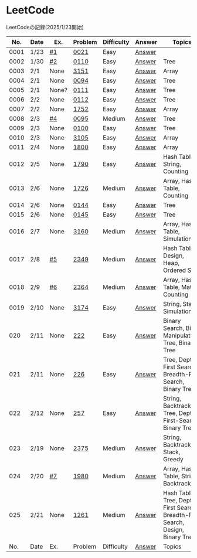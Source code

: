 # LeetCode
LeetCodeの記録(2025/1/23開始)


| No. | Date | Ex. | Problem | Difficulty | Answer | Topics |
| --- | ---- | --- | ------- | ------ | ------ | ------ |
| 0001 | 1/23 | [#1](https://github.com/Riochin/LeetCode/issues/1) | [0021](https://leetcode.com/problems/merge-two-sorted-lists/description/) | Easy | [Answer](https://github.com/Riochin/LeetCode/blob/main/0021/ListNode.java) |   |
| 0002 | 1/30 | [#2](https://github.com/Riochin/LeetCode/issues/2) | [0110](https://leetcode.com/problems/balanced-binary-tree/) | Easy | [Answer](https://github.com/Riochin/LeetCode/blob/main/0110/TreeNode.java) | Tree |
| 0003 | 2/1 | None | [3151](https://leetcode.com/problems/special-array-i/description/) | Easy | [Answer](https://github.com/Riochin/LeetCode/blob/main/3151/3151.special-array-i.java) | Array |
| 0004 | 2/1 | None | [0094](https://leetcode.com/problems/binary-tree-inorder-traversal/description/) | Easy | [Answer](https://github.com/Riochin/LeetCode/blob/main/0021/ListNode.java) | Tree |
| 0005 | 2/1 | None? | [0111](https://leetcode.com/problems/minimum-depth-of-binary-tree/description/) | Easy | [Answer](https://github.com/Riochin/LeetCode/blob/main/0111/TreeNode.java) | Tree |
| 0006 | 2/2 | None | [0112](https://leetcode.com/problems/path-sum/) | Easy | [Answer](https://github.com/Riochin/LeetCode/tree/main/0112) | Tree |
| 0007 | 2/2 | None | [1752](https://leetcode.com/problems/check-if-array-is-sorted-and-rotated/description/) | Easy | [Answer](https://github.com/Riochin/LeetCode/tree/main/1752) | Array |
| 0008 | 2/3 | [#4](https://github.com/Riochin/LeetCode/issues/4) | [0095](https://leetcode.com/problems/unique-binary-search-trees-ii/description/) | Medium | [Answer](https://github.com/Riochin/LeetCode/blob/main/0095/TreeNode.java) | Tree |
| 0009 | 2/3 | None | [0100](https://leetcode.com/problems/same-tree/description/) | Easy | [Answer](https://github.com/Riochin/LeetCode/blob/main/0100/TreeNode.java) | Tree |
| 0010 | 2/3 | None | [3105](https://leetcode.com/problems/longest-strictly-increasing-or-strictly-decreasing-subarray/description/) | Easy | [Answer](https://github.com/Riochin/LeetCode/blob/main/3105/3105.longest-strictly-increasing-or-strictly-decreasing-subarray.java) | Array |
| 0011 | 2/4 | None | [1800](https://leetcode.com/problems/maximum-ascending-subarray-sum/description/) | Easy | [Answer](https://github.com/Riochin/LeetCode/blob/main/1800/1800.maximum-ascending-subarray-sum.java) | Array |
| 0012 | 2/5 | None | [1790](https://leetcode.com/problems/check-if-one-string-swap-can-make-strings-equal/description/) | Easy | [Answer](https://github.com/Riochin/LeetCode/tree/main/1790) | Hash Table, String, Counting |
| 0013 | 2/6 | None | [1726](https://leetcode.com/problems/tuple-with-same-product/description/) | Medium | [Answer](https://github.com/Riochin/LeetCode/tree/main/1726) | Array, Hash Table, Counting |
| 0014 | 2/6 | None | [0144](https://leetcode.com/problems/binary-tree-preorder-traversal/description/) | Easy | [Answer](https://github.com/Riochin/LeetCode/blob/main/0144/0144.binary-tree-preorder-traversal.java) | Tree |
| 0015 | 2/6 | None | [0145](https://leetcode.com/problems/binary-tree-postorder-traversal/description/) | Easy | [Answer](https://github.com/Riochin/LeetCode/tree/main/0145) | Tree |
| 0016 | 2/7 | None | [3160](https://leetcode.com/problems/find-the-number-of-distinct-colors-among-the-balls/description/?envType=daily-question&envId=2025-02-07) | Medium | [Answer](https://github.com/Riochin/LeetCode/tree/main/3160) | Array, Hash Table, Simulation |
| 0017 | 2/8 | [#5](https://github.com/Riochin/LeetCode/issues/5) | [2349](https://leetcode.com/problems/design-a-number-container-system/description/?envType=daily-question&envId=2025-02-08) | Medium | [Answer](https://github.com/Riochin/LeetCode/blob/main/2349/2349.design-a-number-container-system.java) | Hash Table, Design, Heap, Ordered Set |
| 0018 | 2/9 | [#6](https://github.com/Riochin/LeetCode/issues/6) | [2364](https://leetcode.com/problems/count-number-of-bad-pairs/description/?envType=daily-question&envId=2025-02-09) | Medium | [Answer](https://github.com/Riochin/LeetCode/blob/main/2364) | Array, Hash Table, Math, Counting |
| 0019 | 2/10 | None | [3174](https://leetcode.com/problems/clear-digits/description/?envType=daily-question&envId=2025-02-10) | Easy | [Answer](https://github.com/Riochin/LeetCode/blob/main/3174) | String, Stack, Simulation |
| 020 | 2/11 | None | [222](https://leetcode.com/problems/count-complete-tree-nodes/description/) | Easy | [Answer](https://github.com/Riochin/LeetCode/blob/main/222) | Binary Search, Bit Manipulation, Tree, Binary Tree |
| 021 | 2/11 | None | [226](https://leetcode.com/problems/invert-binary-tree/description/) | Easy | [Answer](https://github.com/Riochin/LeetCode/blob/main/226) | Tree, Depth-First Search, Breadth-First Search, Binary Tree |
| 022 | 2/12 | None | [257](https://leetcode.com/problems/binary-tree-paths/description/) | Easy | [Answer](https://github.com/Riochin/LeetCode/blob/main/257) | String, Backtracking, Tree, Depth-First-Search, Binary Tree |
| 023 | 2/19 | None | [2375](https://leetcode.com/problems/construct-smallest-number-from-di-string/description/) | Medium | [Answer](https://github.com/Riochin/LeetCode/blob/main/2375) | String, Backtracking, Stack, Greedy |
| 024 | 2/20 | [#7](https://github.com/Riochin/LeetCode/issues/7) | [1980](https://leetcode.com/problems/find-unique-binary-string/description/) | Medium | [Answer](https://github.com/Riochin/LeetCode/blob/main/1980) | Array, Hash Table, String, Backtracking |
| 025 | 2/21 | None | [1261](https://leetcode.com/problems/find-elements-in-a-contaminated-binary-tree/description/?envType=daily-question&envId=2025-02-21) | Medium | [Answer](https://github.com/Riochin/LeetCode/blob/main/1261) | Hash Table, Tree, Depth-First Search, Breadth-First Search, Design, Binary Tree |
| No. | Date | Ex. | Problem | Difficulty | [Answer](https://github.com/Riochin/LeetCode/blob/main/[ここに問題番号]) | Topics |

